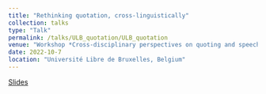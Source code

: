 ```yaml
---
title: "Rethinking quotation, cross-linguistically"
collection: talks
type: "Talk"
permalink: /talks/ULB_quotation/ULB_quotation
venue: "Workshop *Cross-disciplinary perspectives on quoting and speech reporting*"
date: 2022-10-7
location: "Université Libre de Bruxelles, Belgium"
---
```






[Slides](./ULB_Quotation_2022.pdf)
